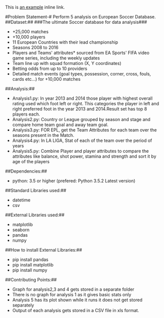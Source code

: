 This is [an example](http://example.com/ "Title") inline link.

#Problem Statement-#
Perform 5 analysis on European Soccer Database.
##Dataset:##
###The ultimate Soccer database for data analysis###

*  +25,000 matches
*	+10,000 players
*	11 European Countries with their lead championship
*	Seasons 2008 to 2016
*	Players and Teams' attributes* sourced from EA Sports' FIFA video game series, including the weekly updates
*	Team line up with squad formation (X, Y coordinates)
*	Betting odds from up to 10 providers
*	Detailed match events (goal types, possession, corner, cross, fouls, cards etc...) for +10,000 matches

##Analysis:##

*  Analysis1.py: In year 2013 and 2014 those player with highest overall rating used which foot left or right. This categories the player in left and right preferred foot in the year 2013 and 2014.Result set has top 8 players each.
*  Analysis2.py: Country or League grouped by season and stage and compare home team goal and away team goal.
*  Analysis3.py: FOR EPL, get the Team Attributes for each team over the seasons present in the Match.
*  Analysis4.py: In LA LIGA, Stat of each of the team over the period of years
*  Analysis5.py: Combine Player and player attributes to compare the attributes like balance, shot power, stamina and strength and sort it by age of the players

##Dependencies:##
* python: 3.5 or higher (prefered: Python 3.5.2 Latest version)

##Standard Libraries used:##
*	datetime
*	csv

##External Libraries used:##
*	matplotlib
*	seaborn
*	pandas
*	numpy

##How to install External Libraries:##
* pip install pandas
* pip install matplotlib
* pip install numpy

##Contributing Points:##
* Graph for analysis2,3 and 4 gets stored in a separate  folder
* There is no graph for analysis 1 as it gives basic stats only
* Analysis 5 has its plot shown while it runs it does not get stored separately
* Output of each analysis gets stored in a CSV file in xls format.

